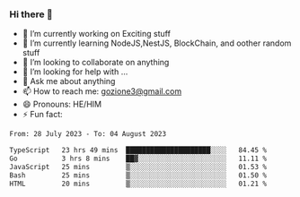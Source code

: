 ### Hi there 👋

<!--
**charlieScript/charlieScript** is a ✨ _special_ ✨ repository because its `README.md` (this file) appears on your GitHub profile.

Here are some ideas to get you started: -->

- 🔭 I’m currently working on Exciting stuff
- 🌱 I’m currently learning NodeJS,NestJS, BlockChain, and oother random stuff
- 👯 I’m looking to collaborate on anything
- 🤔 I’m looking for help with ...
- 💬 Ask me about anything
- 📫 How to reach me: gozione3@gmail.com
- 😄 Pronouns: HE/HIM
- ⚡ Fun fact: 
<!--START_SECTION:waka-->

```txt
From: 28 July 2023 - To: 04 August 2023

TypeScript   23 hrs 49 mins  █████████████████████░░░░   84.45 %
Go           3 hrs 8 mins    ██▓░░░░░░░░░░░░░░░░░░░░░░   11.11 %
JavaScript   25 mins         ▒░░░░░░░░░░░░░░░░░░░░░░░░   01.53 %
Bash         25 mins         ▒░░░░░░░░░░░░░░░░░░░░░░░░   01.50 %
HTML         20 mins         ▒░░░░░░░░░░░░░░░░░░░░░░░░   01.21 %
```

<!--END_SECTION:waka-->
